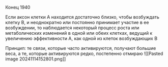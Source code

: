 Конец 1940

Если аксон клетки А находится достаточно близко, чтобы возбуждать клетку B, и неоднократно или постоянно принимает участие в ее возбуждении, то наблюдается некоторый процесс роста или метаболических изменений в одной или обеих клетках, ведущий к увеличению эффективности А, как одной из клеток возбуждающих В

Принцип: те связи, которые часто активируются, получают большие веса, а те, которые активируются редко, постепенно отмираю
![[Pasted image 20241114152801.png]]